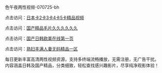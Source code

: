 色午夜两性视频-070725-bh

点击访问：<a href="https://gsd-agv.pages.dev/">日本卡2卡3卡4卡5卡精品视频</a>

点击访问：<a href="https://gda-c7m.pages.dev/">国产精品毛片久久久久久久</a>

点击访问：<a href="https://tfda.pages.dev/">国产日韩欧美在线第一页</a>

点击访问：<a href="https://bsdf-5f5.pages.dev/">熟妇丰满人妻无码精品一区</a>

每日更新丰富高清两性视频资源，支持多终端流畅播放，无需注册，无广告干扰。内容涵盖日韩及国产精品，分类细致，轻松查找感兴趣影片，尽享纯净观影体验！

<span style="display:none;">[Canonical link](https://github.com/vivi20250707/viv13 ）</span>
